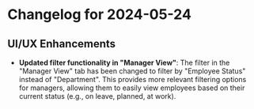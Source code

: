 # Changelog for 2024-05-24

## UI/UX Enhancements

- **Updated filter functionality in "Manager View"**: The filter in the "Manager View" tab has been changed to filter by "Employee Status" instead of "Department". This provides more relevant filtering options for managers, allowing them to easily view employees based on their current status (e.g., on leave, planned, at work).
